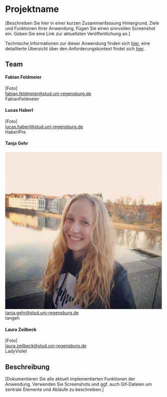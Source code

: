 # Projektname	

[Beschreiben Sie hier in einer kurzen Zusammenfassung Hintergrund, Ziele und Funktionen Ihrer Anwendung. Fügen Sie einen sinnvollen Screenshot ein. Geben Sie eine Link zur aktuellsten Veröffentlichung an.]

Technische Informationen zur dieser Anwendung finden sich [hier](./docs/Setup.md), eine detaillierte Übersicht über den Anforderungskontext findet sich [hier](./docs/Overview.md).

## Team

#### Fabian Feldmeier
[Foto]\
fabian.feldmeier@stud.uni-regensburg.de\
FabianFeldmeier

#### Lucas Haberl
[Foto]\
lucas.haberl@stud.uni-regensburg.de\
HaberlPre

#### Tanja Gehr
![alt text](./docs/Images/IMG_20190227_045113_096.jpg "Tanja Gehr")\
tanja.gehr@stud.uni-regensburg.de\
tangeh

#### Laura Zeilbeck
[Foto]\
laura.zeilbeck@stud.uni-regensburg.de\
LadyViolet




## Beschreibung

[Dokumentieren Sie alle aktuell implementierten Funktionen der Anwendung. Verwenden Sie Screenshots und ggf. auch Gif-Dateien um zentrale Elemente und Abläufe zu beschreiben.]